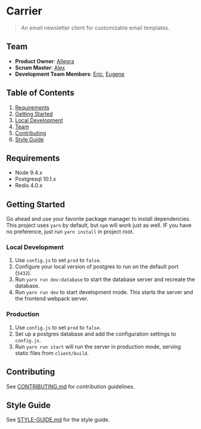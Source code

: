 # Carrier

> An email newsletter client for customizable email templates.

## Team

  - __Product Owner__: [Allegra](https://github.com/allegramarie)
  - __Scrum Master__: [Alex](https://github.com/the-alex)
  - __Development Team Members__: [Eric](https://github.com/Defection), [Eugene](https://github.com/yuqing630)

## Table of Contents

1. [Requirements](#requirements)
1. [Getting Started](#getting-started)
1. [Local Development](#local-development)
1. [Team](#team)
1. [Contributing](#contributing)
1. [Style Guide](#style-guide)

## Requirements

- Node 9.4.x
- Postgresql 10.1.x
- Redis 4.0.x

## Getting Started

Go ahead and use your favorite package manager to install dependencies. This project uses `yarn` by default, but `npm` will work just as well. IF you have no preference, just run `yarn install` in project root.

### Local Development

1.  Use `config.js` to set `prod` to `false`.
1.  Configure your local version of postgres to run on the default port (`5432`).
1.  Run `yarn run dev:database` to start the database server and recreate the database.
1.  Run `yarn run dev` to start development mode. This starts the server and the frontend webpack server.

### Production

1.  Use `config.js` to set `prod` to `false`.
1.  Set up a postgres database and add the configuration settings to `config.js`.
1.  Run `yarn run start` will run the server in production mode, serving static files from `client/build`.

## Contributing

See [CONTRIBUTING.md](CONTRIBUTING.md) for contribution guidelines.

## Style Guide

See [STYLE-GUIDE.md](STYLE-GUIDE.md) for the style guide.
